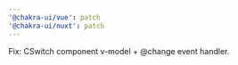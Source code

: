 ```yaml
---
'@chakra-ui/vue': patch
'@chakra-ui/nuxt': patch
---
```


Fix: CSwitch component v-model + @change event handler.
